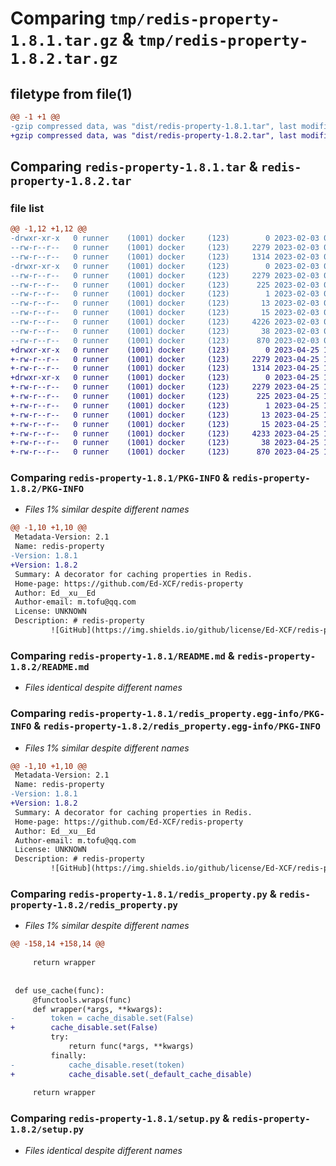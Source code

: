 # Comparing `tmp/redis-property-1.8.1.tar.gz` & `tmp/redis-property-1.8.2.tar.gz`

## filetype from file(1)

```diff
@@ -1 +1 @@
-gzip compressed data, was "dist/redis-property-1.8.1.tar", last modified: Fri Feb  3 02:17:29 2023, max compression
+gzip compressed data, was "dist/redis-property-1.8.2.tar", last modified: Tue Apr 25 12:53:28 2023, max compression
```

## Comparing `redis-property-1.8.1.tar` & `redis-property-1.8.2.tar`

### file list

```diff
@@ -1,12 +1,12 @@
-drwxr-xr-x   0 runner    (1001) docker     (123)        0 2023-02-03 02:17:29.000000 redis-property-1.8.1/
--rw-r--r--   0 runner    (1001) docker     (123)     2279 2023-02-03 02:17:29.000000 redis-property-1.8.1/PKG-INFO
--rw-r--r--   0 runner    (1001) docker     (123)     1314 2023-02-03 02:17:15.000000 redis-property-1.8.1/README.md
-drwxr-xr-x   0 runner    (1001) docker     (123)        0 2023-02-03 02:17:29.000000 redis-property-1.8.1/redis_property.egg-info/
--rw-r--r--   0 runner    (1001) docker     (123)     2279 2023-02-03 02:17:29.000000 redis-property-1.8.1/redis_property.egg-info/PKG-INFO
--rw-r--r--   0 runner    (1001) docker     (123)      225 2023-02-03 02:17:29.000000 redis-property-1.8.1/redis_property.egg-info/SOURCES.txt
--rw-r--r--   0 runner    (1001) docker     (123)        1 2023-02-03 02:17:29.000000 redis-property-1.8.1/redis_property.egg-info/dependency_links.txt
--rw-r--r--   0 runner    (1001) docker     (123)       13 2023-02-03 02:17:29.000000 redis-property-1.8.1/redis_property.egg-info/requires.txt
--rw-r--r--   0 runner    (1001) docker     (123)       15 2023-02-03 02:17:29.000000 redis-property-1.8.1/redis_property.egg-info/top_level.txt
--rw-r--r--   0 runner    (1001) docker     (123)     4226 2023-02-03 02:17:15.000000 redis-property-1.8.1/redis_property.py
--rw-r--r--   0 runner    (1001) docker     (123)       38 2023-02-03 02:17:29.000000 redis-property-1.8.1/setup.cfg
--rw-r--r--   0 runner    (1001) docker     (123)      870 2023-02-03 02:17:15.000000 redis-property-1.8.1/setup.py
+drwxr-xr-x   0 runner    (1001) docker     (123)        0 2023-04-25 12:53:28.000000 redis-property-1.8.2/
+-rw-r--r--   0 runner    (1001) docker     (123)     2279 2023-04-25 12:53:28.000000 redis-property-1.8.2/PKG-INFO
+-rw-r--r--   0 runner    (1001) docker     (123)     1314 2023-04-25 12:53:18.000000 redis-property-1.8.2/README.md
+drwxr-xr-x   0 runner    (1001) docker     (123)        0 2023-04-25 12:53:28.000000 redis-property-1.8.2/redis_property.egg-info/
+-rw-r--r--   0 runner    (1001) docker     (123)     2279 2023-04-25 12:53:28.000000 redis-property-1.8.2/redis_property.egg-info/PKG-INFO
+-rw-r--r--   0 runner    (1001) docker     (123)      225 2023-04-25 12:53:28.000000 redis-property-1.8.2/redis_property.egg-info/SOURCES.txt
+-rw-r--r--   0 runner    (1001) docker     (123)        1 2023-04-25 12:53:28.000000 redis-property-1.8.2/redis_property.egg-info/dependency_links.txt
+-rw-r--r--   0 runner    (1001) docker     (123)       13 2023-04-25 12:53:28.000000 redis-property-1.8.2/redis_property.egg-info/requires.txt
+-rw-r--r--   0 runner    (1001) docker     (123)       15 2023-04-25 12:53:28.000000 redis-property-1.8.2/redis_property.egg-info/top_level.txt
+-rw-r--r--   0 runner    (1001) docker     (123)     4233 2023-04-25 12:53:18.000000 redis-property-1.8.2/redis_property.py
+-rw-r--r--   0 runner    (1001) docker     (123)       38 2023-04-25 12:53:28.000000 redis-property-1.8.2/setup.cfg
+-rw-r--r--   0 runner    (1001) docker     (123)      870 2023-04-25 12:53:18.000000 redis-property-1.8.2/setup.py
```

### Comparing `redis-property-1.8.1/PKG-INFO` & `redis-property-1.8.2/PKG-INFO`

 * *Files 1% similar despite different names*

```diff
@@ -1,10 +1,10 @@
 Metadata-Version: 2.1
 Name: redis-property
-Version: 1.8.1
+Version: 1.8.2
 Summary: A decorator for caching properties in Redis.
 Home-page: https://github.com/Ed-XCF/redis-property
 Author: Ed__xu__Ed
 Author-email: m.tofu@qq.com
 License: UNKNOWN
 Description: # redis-property
         ![GitHub](https://img.shields.io/github/license/Ed-XCF/redis-property)
```

### Comparing `redis-property-1.8.1/README.md` & `redis-property-1.8.2/README.md`

 * *Files identical despite different names*

### Comparing `redis-property-1.8.1/redis_property.egg-info/PKG-INFO` & `redis-property-1.8.2/redis_property.egg-info/PKG-INFO`

 * *Files 1% similar despite different names*

```diff
@@ -1,10 +1,10 @@
 Metadata-Version: 2.1
 Name: redis-property
-Version: 1.8.1
+Version: 1.8.2
 Summary: A decorator for caching properties in Redis.
 Home-page: https://github.com/Ed-XCF/redis-property
 Author: Ed__xu__Ed
 Author-email: m.tofu@qq.com
 License: UNKNOWN
 Description: # redis-property
         ![GitHub](https://img.shields.io/github/license/Ed-XCF/redis-property)
```

### Comparing `redis-property-1.8.1/redis_property.py` & `redis-property-1.8.2/redis_property.py`

 * *Files 1% similar despite different names*

```diff
@@ -158,14 +158,14 @@
 
     return wrapper
 
 
 def use_cache(func):
     @functools.wraps(func)
     def wrapper(*args, **kwargs):
-        token = cache_disable.set(False)
+        cache_disable.set(False)
         try:
             return func(*args, **kwargs)
         finally:
-            cache_disable.reset(token)
+            cache_disable.set(_default_cache_disable)
 
     return wrapper
```

### Comparing `redis-property-1.8.1/setup.py` & `redis-property-1.8.2/setup.py`

 * *Files identical despite different names*

